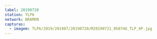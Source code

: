 ```yaml
---
label: 20190720
station: TLP6
network: BRAMON
capturas:
  - imagem: TLP6/2019/201907/20190720/M20190721_050746_TLP_6P.jpg
---
```

